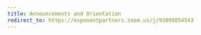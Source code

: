 ```yaml
---
title: Announcements and Orientation
redirect_to: https://exponentpartners.zoom.us/j/93099854543
---
```

